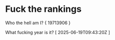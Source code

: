 # Fuck the rankings

Who the hell am I?
{ 19713906 }

What fucking year is it?
[ 2025-06-19T09:43:20Z ]
